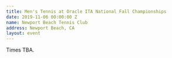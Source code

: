 ```yaml
---
title: Men's Tennis at Oracle ITA National Fall Championships
date: 2019-11-06 00:00:00 Z
name: Newport Beach Tennis Club
address: Newport Beach, CA
layout: event
---
```


Times TBA.